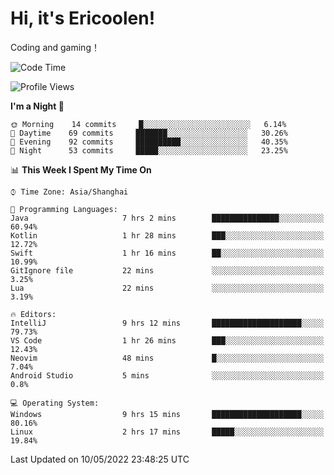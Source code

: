 # Hi, it's Ericoolen!
Coding and gaming！

<!--START_SECTION:waka-->
![Code Time](http://img.shields.io/badge/Code%20Time-238%20hrs%2047%20mins-blue)

![Profile Views](http://img.shields.io/badge/Profile%20Views-0-blue)

**I'm a Night 🦉** 

```text
🌞 Morning    14 commits     █░░░░░░░░░░░░░░░░░░░░░░░░   6.14% 
🌆 Daytime    69 commits     ███████░░░░░░░░░░░░░░░░░░   30.26% 
🌃 Evening    92 commits     ██████████░░░░░░░░░░░░░░░   40.35% 
🌙 Night      53 commits     █████░░░░░░░░░░░░░░░░░░░░   23.25%

```


📊 **This Week I Spent My Time On** 

```text
⌚︎ Time Zone: Asia/Shanghai

💬 Programming Languages: 
Java                     7 hrs 2 mins        ███████████████░░░░░░░░░░   60.94% 
Kotlin                   1 hr 28 mins        ███░░░░░░░░░░░░░░░░░░░░░░   12.72% 
Swift                    1 hr 16 mins        ██░░░░░░░░░░░░░░░░░░░░░░░   10.99% 
GitIgnore file           22 mins             ░░░░░░░░░░░░░░░░░░░░░░░░░   3.25% 
Lua                      22 mins             ░░░░░░░░░░░░░░░░░░░░░░░░░   3.19%

🔥 Editors: 
IntelliJ                 9 hrs 12 mins       ████████████████████░░░░░   79.73% 
VS Code                  1 hr 26 mins        ███░░░░░░░░░░░░░░░░░░░░░░   12.43% 
Neovim                   48 mins             █░░░░░░░░░░░░░░░░░░░░░░░░   7.04% 
Android Studio           5 mins              ░░░░░░░░░░░░░░░░░░░░░░░░░   0.8%

💻 Operating System: 
Windows                  9 hrs 15 mins       ████████████████████░░░░░   80.16% 
Linux                    2 hrs 17 mins       █████░░░░░░░░░░░░░░░░░░░░   19.84%

```


 Last Updated on 10/05/2022 23:48:25 UTC
<!--END_SECTION:waka-->

